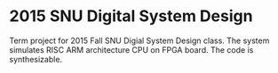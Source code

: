 2015 SNU Digital System Design
=============

Term project for 2015 Fall SNU Digial System Design class.
The system simulates RISC ARM architecture CPU on FPGA board. The code is synthesizable.
